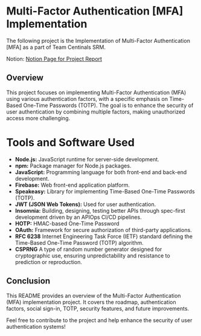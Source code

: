 # Multi-Factor Authentication [MFA] Implementation

The following project is the Implementation of Multi-Factor Authentication [MFA] as a part of Team Centinals SRM.

Notion: [Notion Page for Project Report](https://deadgawk.notion.site/Multi-Factor-Authentication-MFA-f8b7b4db6fc0451da2f8170b30277636?pvs=4)

## Overview

This project focuses on implementing Multi-Factor Authentication (MFA) using various authentication factors, with a specific emphasis on Time-Based One-Time Passwords (TOTP). The goal is to enhance the security of user authentication by combining multiple factors, making unauthorized access more challenging.

# Tools and Software Used

- **Node.js:** JavaScript runtime for server-side development.
- **npm:** Package manager for Node.js packages.
- **JavaScript:** Programming language for both front-end and back-end development.
- **Firebase:** Web front-end application platform.
- **Speakeasy:** Library for implementing Time-Based One-Time Passwords (TOTP).
- **JWT (JSON Web Tokens):** Used for user authentication.
- **Insomnia:** Building, designing, testing better APIs through spec-first development driven by an APIOps CI/CD pipelines.
- **HOTP:** HMAC-based One-Time Password
- **OAuth:** Framework for secure authorization of third-party applications.
- **RFC 6238** Internet Engineering Task Force (IETF) standard defining the Time-Based One-Time Password (TOTP) algorithm.
- **CSPRNG** A type of random number generator designed for cryptographic use, ensuring unpredictability and resistance to prediction or reproduction.


## Conclusion

This README provides an overview of the Multi-Factor Authentication (MFA) implementation project. It covers the roadmap, authentication factors, social sign-in, TOTP, security features, and future improvements.

Feel free to contribute to the project and help enhance the security of user authentication systems!

